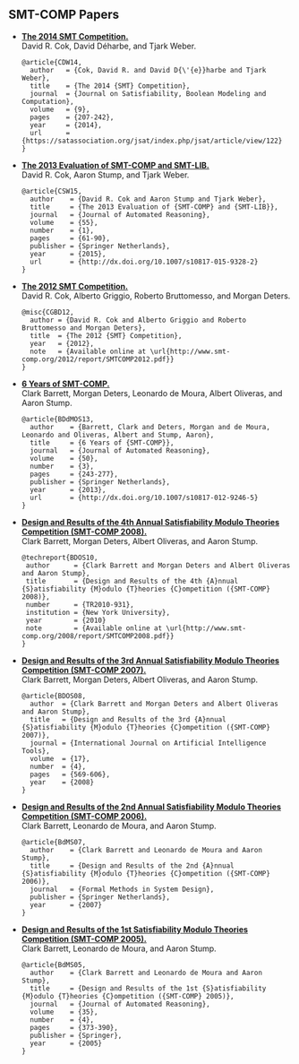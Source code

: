 ## SMT-COMP Papers

- [**The 2014 SMT Competition.**](https://satassociation.org/jsat/index.php/jsat/article/view/122)  
  David R. Cok, David D&eacute;harbe, and Tjark Weber.
  ```
  @article{CDW14,
    author   = {Cok, David R. and David D{\'{e}}harbe and Tjark Weber},
    title    = {The 2014 {SMT} Competition},
    journal  = {Journal on Satisfiability, Boolean Modeling and Computation},
    volume   = {9},
    pages    = {207-242},
    year     = {2014},
    url      = {https://satassociation.org/jsat/index.php/jsat/article/view/122}
  }
  ```
- [**The 2013 Evaluation of SMT-COMP and SMT-LIB.**](http://dx.doi.org/10.1007/s10817-015-9328-2)  
  David R. Cok, Aaron Stump, and Tjark Weber.
  ```
  @article{CSW15,
    author    = {David R. Cok and Aaron Stump and Tjark Weber},
    title     = {The 2013 Evaluation of {SMT-COMP} and {SMT-LIB}},
    journal   = {Journal of Automated Reasoning},
    volume    = {55},
    number    = {1},
    pages     = {61-90},
    publisher = {Springer Netherlands},
    year      = {2015},
    url       = {http://dx.doi.org/10.1007/s10817-015-9328-2}
  }
  ```

- [**The 2012 SMT Competition.**](/2012/report/SMTCOMP2012.pdf)  
  David R. Cok, Alberto Griggio, Roberto Bruttomesso, and Morgan Deters.
  ```
  @misc{CGBD12,
    author = {David R. Cok and Alberto Griggio and Roberto Bruttomesso and Morgan Deters},
    title  = {The 2012 {SMT} Competition},
    year   = {2012},
    note   = {Available online at \url{http://www.smt-comp.org/2012/report/SMTCOMP2012.pdf}}
  }
  ```

- [**6 Years of SMT-COMP.**](http://dx.doi.org/10.1007/s10817-012-9246-5)  
  Clark Barrett, Morgan Deters, Leonardo de Moura, Albert Oliveras, and Aaron Stump.
  ```
  @article{BDdMOS13,
    author    = {Barrett, Clark and Deters, Morgan and de Moura, Leonardo and Oliveras, Albert and Stump, Aaron},
    title     = {6 Years of {SMT-COMP}},
    journal   = {Journal of Automated Reasoning},
    volume    = {50},
    number    = {3},
    pages     = {243-277},
    publisher = {Springer Netherlands},
    year      = {2013},
    url       = {http://dx.doi.org/10.1007/s10817-012-9246-5}
  }
  ```

- [**Design and Results of the 4th Annual Satisfiability Modulo Theories Competition (SMT-COMP 2008).**](/2008/report/SMTCOMP2008.pdf)  
   Clark Barrett, Morgan Deters, Albert Oliveras, and Aaron Stump.
   ```
  @techreport{BDOS10,
    author      = {Clark Barrett and Morgan Deters and Albert Oliveras and Aaron Stump},
    title       = {Design and Results of the 4th {A}nnual {S}atisfiability {M}odulo {T}heories {C}ompetition ({SMT-COMP} 2008)},
    number      = {TR2010-931},
    institution = {New York University},
    year        = {2010}
    note        = {Available online at \url{http://www.smt-comp.org/2008/report/SMTCOMP2008.pdf}}
  }
  ```

- [**Design and Results of the 3rd Annual Satisfiability Modulo Theories Competition (SMT-COMP 2007).**](http://www.worldscinet.com/cgi-bin/details.cgi?id=pii:S0218213008004060&amp;type=html)  
  Clark Barrett, Morgan Deters, Albert Oliveras, and Aaron Stump.
  ```
  @article{BDOS08,
    author  = {Clark Barrett and Morgan Deters and Albert Oliveras and Aaron Stump},
    title   = {Design and Results of the 3rd {A}nnual {S}atisfiability {M}odulo {T}heories {C}ompetition ({SMT-COMP} 2007)},
    journal = {International Journal on Artificial Intelligence Tools},
    volume  = {17},
    number  = {4},
    pages   = {569-606},
    year    = {2008}
  }
  ```

- [**Design and Results of the 2nd Annual Satisfiability Modulo Theories Competition (SMT-COMP 2006).**](http://www.cs.stanford.edu/~barrett/pubs/BdMS07.pdf)  
  Clark Barrett, Leonardo de Moura, and Aaron Stump.
  ```
  @article{BdMS07,
    author    = {Clark Barrett and Leonardo de Moura and Aaron Stump},
    title     = {Design and Results of the 2nd {A}nnual {S}atisfiability {M}odulo {T}heories {C}ompetition ({SMT-COMP} 2006)},
    journal   = {Formal Methods in System Design},
    publisher = {Springer Netherlands},
    year      = {2007}
  }
  ```

- [**Design and Results of the 1st Satisfiability Modulo Theories Competition (SMT-COMP 2005).**](http://www.cs.stanford.edu/~barrett/pubs/BdMS05-JAR.pdf)  
  Clark Barrett, Leonardo de Moura, and Aaron Stump.
  ```
  @article{BdMS05,
    author    = {Clark Barrett and Leonardo de Moura and Aaron Stump},
    title     = {Design and Results of the 1st {S}atisfiability {M}odulo {T}heories {C}ompetition ({SMT-COMP} 2005)},
    journal   = {Journal of Automated Reasoning},
    volume    = {35},
    number    = {4},
    pages     = {373-390},
    publisher = {Springer},
    year      = {2005}
  }
  ```
